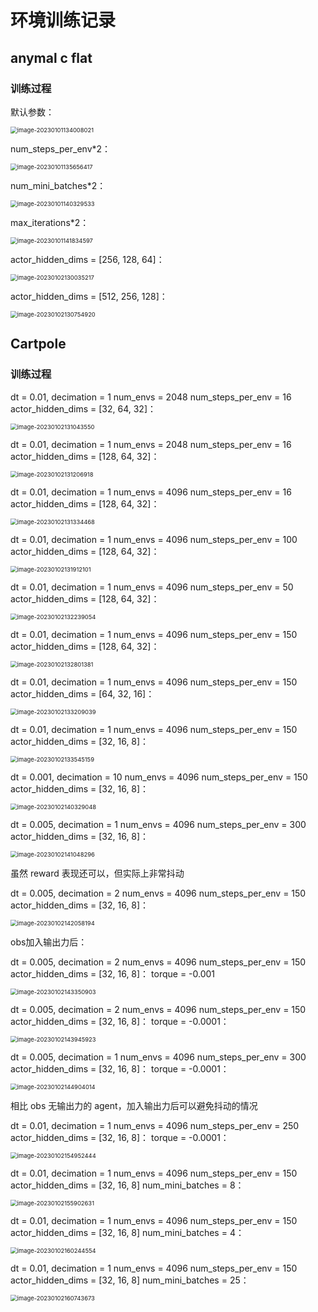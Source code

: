 # 环境训练记录

## anymal c flat

### 训练过程

默认参数：

<img src="http://hongxiwong-pic.oss-cn-beijing.aliyuncs.com/img/image-20230101134008021.png" alt="image-20230101134008021" style="zoom: 67%;" />

num_steps_per_env*2：

<img src="http://hongxiwong-pic.oss-cn-beijing.aliyuncs.com/img/image-20230101135656417.png" alt="image-20230101135656417" style="zoom:67%;" />

num_mini_batches*2：

<img src="http://hongxiwong-pic.oss-cn-beijing.aliyuncs.com/img/image-20230101140329533.png" alt="image-20230101140329533" style="zoom:67%;" />

max_iterations*2：

<img src="http://hongxiwong-pic.oss-cn-beijing.aliyuncs.com/img/image-20230101141834597.png" alt="image-20230101141834597" style="zoom:67%;" />

actor_hidden_dims = [256, 128, 64]：

<img src="http://hongxiwong-pic.oss-cn-beijing.aliyuncs.com/img/image-20230102130035217.png" alt="image-20230102130035217" style="zoom:67%;" />

actor_hidden_dims = [512, 256, 128]：

<img src="http://hongxiwong-pic.oss-cn-beijing.aliyuncs.com/img/image-20230102130754920.png" alt="image-20230102130754920" style="zoom:67%;" />

## Cartpole

### 训练过程

dt = 0.01, decimation = 1
num_envs = 2048
num_steps_per_env = 16
actor_hidden_dims = [32, 64, 32]：

<img src="http://hongxiwong-pic.oss-cn-beijing.aliyuncs.com/img/image-20230102131043550.png" alt="image-20230102131043550" style="zoom:67%;" />

dt = 0.01, decimation = 1
num_envs = 2048
num_steps_per_env = 16
actor_hidden_dims = [128, 64, 32]：

<img src="http://hongxiwong-pic.oss-cn-beijing.aliyuncs.com/img/image-20230102131206918.png" alt="image-20230102131206918" style="zoom:67%;" />

dt = 0.01, decimation = 1
num_envs = 4096
num_steps_per_env = 16
actor_hidden_dims = [128, 64, 32]：

<img src="http://hongxiwong-pic.oss-cn-beijing.aliyuncs.com/img/image-20230102131334468.png" alt="image-20230102131334468" style="zoom:67%;" />

dt = 0.01, decimation = 1
num_envs = 4096
num_steps_per_env = 100
actor_hidden_dims = [128, 64, 32]：

<img src="http://hongxiwong-pic.oss-cn-beijing.aliyuncs.com/img/image-20230102131912101.png" alt="image-20230102131912101" style="zoom: 67%;" />

dt = 0.01, decimation = 1
num_envs = 4096
num_steps_per_env = 50
actor_hidden_dims = [128, 64, 32]：

<img src="http://hongxiwong-pic.oss-cn-beijing.aliyuncs.com/img/image-20230102132239054.png" alt="image-20230102132239054" style="zoom:67%;" />

dt = 0.01, decimation = 1
num_envs = 4096
num_steps_per_env = 150
actor_hidden_dims = [128, 64, 32]：

<img src="http://hongxiwong-pic.oss-cn-beijing.aliyuncs.com/img/image-20230102132801381.png" alt="image-20230102132801381" style="zoom: 67%;" />

dt = 0.01, decimation = 1
num_envs = 4096
num_steps_per_env = 150
actor_hidden_dims = [64, 32, 16]：

<img src="http://hongxiwong-pic.oss-cn-beijing.aliyuncs.com/img/image-20230102133209039.png" alt="image-20230102133209039" style="zoom:67%;" />

dt = 0.01, decimation = 1
num_envs = 4096
num_steps_per_env = 150
actor_hidden_dims = [32, 16, 8]：

<img src="http://hongxiwong-pic.oss-cn-beijing.aliyuncs.com/img/image-20230102133545159.png" alt="image-20230102133545159" style="zoom:67%;" />

dt = 0.001, decimation = 10
num_envs = 4096
num_steps_per_env = 150
actor_hidden_dims = [32, 16, 8]：

<img src="http://hongxiwong-pic.oss-cn-beijing.aliyuncs.com/img/image-20230102140329048.png" alt="image-20230102140329048" style="zoom: 67%;" />

dt = 0.005, decimation = 1
num_envs = 4096
num_steps_per_env = 300
actor_hidden_dims = [32, 16, 8]：

<img src="http://hongxiwong-pic.oss-cn-beijing.aliyuncs.com/img/image-20230102141048296.png" alt="image-20230102141048296" style="zoom:67%;" />

虽然 reward 表现还可以，但实际上非常抖动

dt = 0.005, decimation = 2
num_envs = 4096
num_steps_per_env = 150
actor_hidden_dims = [32, 16, 8]：

<img src="http://hongxiwong-pic.oss-cn-beijing.aliyuncs.com/img/image-20230102142058194.png" alt="image-20230102142058194" style="zoom:67%;" />

obs加入输出力后：

dt = 0.005, decimation = 2
num_envs = 4096
num_steps_per_env = 150
actor_hidden_dims = [32, 16, 8]：
torque = -0.001

<img src="http://hongxiwong-pic.oss-cn-beijing.aliyuncs.com/img/image-20230102143350903.png" alt="image-20230102143350903" style="zoom:67%;" />

dt = 0.005, decimation = 2
num_envs = 4096
num_steps_per_env = 150
actor_hidden_dims = [32, 16, 8]：
torque = -0.0001：

<img src="http://hongxiwong-pic.oss-cn-beijing.aliyuncs.com/img/image-20230102143945923.png" alt="image-20230102143945923" style="zoom:67%;" />

dt = 0.005, decimation = 1
num_envs = 4096
num_steps_per_env = 300
actor_hidden_dims = [32, 16, 8]：
torque = -0.0001：

<img src="http://hongxiwong-pic.oss-cn-beijing.aliyuncs.com/img/image-20230102144904014.png" alt="image-20230102144904014" style="zoom:67%;" />

相比 obs 无输出力的 agent，加入输出力后可以避免抖动的情况

dt = 0.01, decimation = 1
num_envs = 4096
num_steps_per_env = 250
actor_hidden_dims = [32, 16, 8]：
torque = -0.0001：

<img src="http://hongxiwong-pic.oss-cn-beijing.aliyuncs.com/img/image-20230102154952444.png" alt="image-20230102154952444" style="zoom:67%;" />

dt = 0.01, decimation = 1
num_envs = 4096
num_steps_per_env = 150
actor_hidden_dims = [32, 16, 8]
num_mini_batches = 8：

<img src="http://hongxiwong-pic.oss-cn-beijing.aliyuncs.com/img/image-20230102155902631.png" alt="image-20230102155902631" style="zoom:67%;" />

dt = 0.01, decimation = 1
num_envs = 4096
num_steps_per_env = 150
actor_hidden_dims = [32, 16, 8]
num_mini_batches = 4：

<img src="http://hongxiwong-pic.oss-cn-beijing.aliyuncs.com/img/image-20230102160244554.png" alt="image-20230102160244554" style="zoom:67%;" />

dt = 0.01, decimation = 1
num_envs = 4096
num_steps_per_env = 150
actor_hidden_dims = [32, 16, 8]
num_mini_batches = 25：

<img src="http://hongxiwong-pic.oss-cn-beijing.aliyuncs.com/img/image-20230102160743673.png" alt="image-20230102160743673" style="zoom:67%;" />
